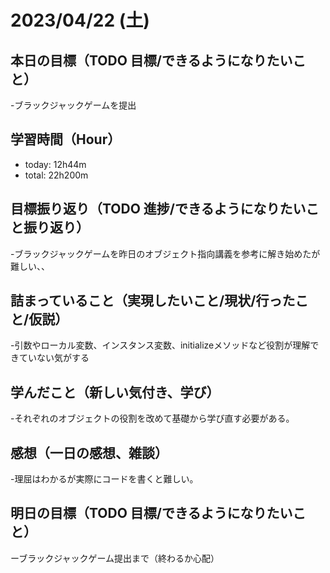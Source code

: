 # 2023/04/22 (土)

## 本日の目標（TODO 目標/できるようになりたいこと）

-ブラックジャックゲームを提出

## 学習時間（Hour）

- today: 12h44m
- total: 22h200m

## 目標振り返り（TODO 進捗/できるようになりたいこと振り返り）

-ブラックジャックゲームを昨日のオブジェクト指向講義を参考に解き始めたが難しい、、

## 詰まっていること（実現したいこと/現状/行ったこと/仮説）

-引数やローカル変数、インスタンス変数、initializeメソッドなど役割が理解できていない気がする

## 学んだこと（新しい気付き、学び）

-それぞれのオブジェクトの役割を改めて基礎から学び直す必要がある。

## 感想（一日の感想、雑談）

-理屈はわかるが実際にコードを書くと難しい。

## 明日の目標（TODO 目標/できるようになりたいこと）

ーブラックジャックゲーム提出まで（終わるか心配）